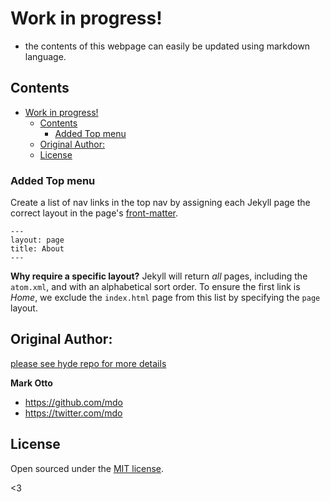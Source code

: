 # Work in progress! 

- the contents of this webpage can easily be updated using markdown language.


## Contents

- [Work in progress!](#work-in-progress)
  - [Contents](#contents)
    - [Added Top menu](#added-top-menu)
  - [Original Author:](#original-author)
  - [License](#license)


### Added Top menu

Create a list of nav links in the top nav by assigning each Jekyll page the correct layout in the page's [front-matter](http://jekyllrb.com/docs/frontmatter/).

```
---
layout: page
title: About
---
```

**Why require a specific layout?** Jekyll will return *all* pages, including the `atom.xml`, and with an alphabetical sort order. To ensure the first link is *Home*, we exclude the `index.html` page from this list by specifying the `page` layout.


## Original Author:

[please see hyde repo for more details](https://github.com/poole/hyde)

**Mark Otto**
- <https://github.com/mdo>
- <https://twitter.com/mdo>


## License

Open sourced under the [MIT license](LICENSE.md).

<3
